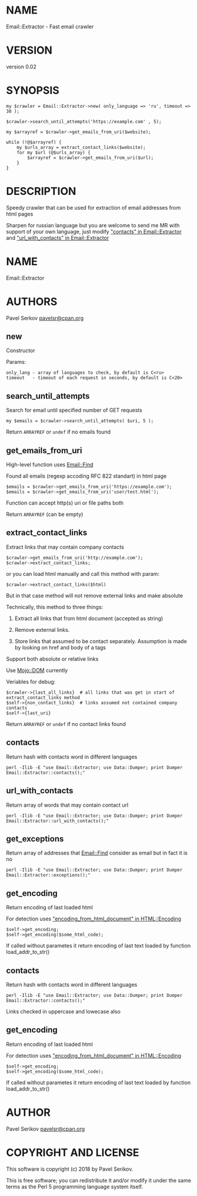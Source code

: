 # NAME

Email::Extractor - Fast email crawler

# VERSION

version 0.02

# SYNOPSIS

    my $crawler = Email::Extractor->new( only_language => 'ru', timeout => 30 );
    
    $crawler->search_until_attempts('https://example.com' , 5);

    my $arrayref = $crawler->get_emails_from_uri($website);

    while (!@$arrayref) {
        my $urls_array = extract_contact_links($website);
        for my $url (@$urls_array) {
            $arrayref = $crawler->get_emails_from_uri($url);
        }
    }

# DESCRIPTION

Speedy crawler that can be used for extraction of email addresses from html pages

Sharpen for russian language but you are welcome to send me MR with support of your own language, 
just modify ["contacts" in Email::Extractor](https://metacpan.org/pod/Email::Extractor#contacts) and ["url\_with\_contacts" in Email::Extractor](https://metacpan.org/pod/Email::Extractor#url_with_contacts)

# NAME

Email::Extractor

# AUTHORS

Pavel Serkov <pavelsr@cpan.org>

## new

Constructor

Params:

    only_lang - array of languages to check, by default is C<ru>
    timeout   - timeout of each request in seconds, by default is C<20>

## search\_until\_attempts

Search for email until specified number of GET requests

    my $emails = $crawler->search_until_attempts( $uri, 5 );

Return `ARRAYREF` or `undef` if no emails found

## get\_emails\_from\_uri

High-level function uses [Email::Find](https://metacpan.org/pod/Email::Find)

Found all emails (regexp accoding RFC 822 standart) in html page

    $emails = $crawler->get_emails_from_uri('https://example.com');
    $emails = $crawler->get_emails_from_uri('user/test.html');

Function can accept http(s) uri or file paths both

Return `ARRAYREF` (can be empty)

## extract\_contact\_links

Extract links that may contain company contacts

    $crawler->get_emails_from_uri('http://example.com');
    $crawler->extract_contact_links;

or you can load html manually and call this method with param:

    $crawler->extract_contact_links($html)

But in that case method will not remove external links and make absolute

Technically, this method to three things:

1) Extract all links that from html document (accepted as string)

2) Remove external links.

3) Store links that assumed to be contact separately. 
Assumption is made by looking on href and body of a tags

Support both absolute or relative links

Use [Mojo::DOM](https://metacpan.org/pod/Mojo::DOM) currently

Veriables for debug:

    $crawler->{last_all_links}  # all links that was get in start of extract_contact_links method
    $self->{non_contact_links}  # links assumed not contained company contacts
    $self->{last_uri}

Return `ARRAYREF` or `undef` if no contact links found

## contacts

Return hash with contacts word in different languages

    perl -Ilib -E "use Email::Extractor; use Data::Dumper; print Dumper Email::Extractor::contacts();"

## url\_with\_contacts

Return array of words that may contain contact url

    perl -Ilib -E "use Email::Extractor; use Data::Dumper; print Dumper Email::Extractor::url_with_contacts();"

## get\_exceptions

Return array of addresses that [Email::Find](https://metacpan.org/pod/Email::Find) consider as email but in fact it is no

    perl -Ilib -E "use Email::Extractor; use Data::Dumper; print Dumper Email::Extractor::exceptions();"

## get\_encoding

Return encoding of last loaded html

For detection uses ["encoding\_from\_html\_document" in HTML::Encoding](https://metacpan.org/pod/HTML::Encoding#encoding_from_html_document)

    $self->get_encoding;
    $self->get_encoding($some_html_code);

If called without parametes it return encoding of last text loaded by function load\_addr\_to\_str()

## contacts

Return hash with contacts word in different languages

    perl -Ilib -E "use Email::Extractor; use Data::Dumper; print Dumper Email::Extractor::contacts();"

Links checked in uppercase and lowecase also

## get\_encoding

Return encoding of last loaded html

For detection uses ["encoding\_from\_html\_document" in HTML::Encoding](https://metacpan.org/pod/HTML::Encoding#encoding_from_html_document)

    $self->get_encoding;
    $self->get_encoding($some_html_code);

If called without parametes it return encoding of last text loaded by function load\_addr\_to\_str()

# AUTHOR

Pavel Serikov <pavelsr@cpan.org>

# COPYRIGHT AND LICENSE

This software is copyright (c) 2018 by Pavel Serikov.

This is free software; you can redistribute it and/or modify it under
the same terms as the Perl 5 programming language system itself.
